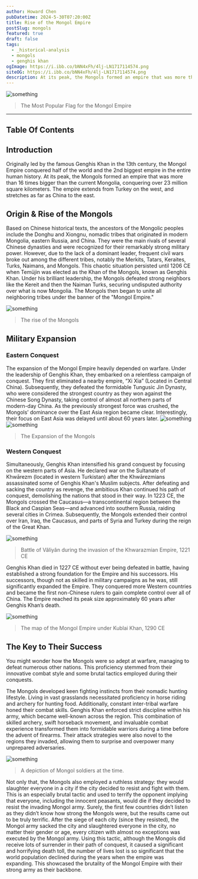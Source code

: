 ```yaml
---
author: Howard Chen
pubDatetime: 2024-5-30T07:20:00Z
title: Rise of the Mongol Empire
postSlug: mongols
featured: true
draft: false
tags:
  - _historical-analysis
  - mongols
  - genghis khan
ogImage: https://i.ibb.co/bNN4xFh/4lj-LN1717114574.png
siteOG: https://i.ibb.co/bNN4xFh/4lj-LN1717114574.png
description: At its peak, the Mongols formed an empire that was more than 16 times bigger than the current Mongolia, conquering over 23 million square kilometers.
---
```


<img src="https://i.ibb.co/bNN4xFh/4lj-LN1717114574.png" alt="something">

> The Most Popular Flag for the Mongol Empire

---

## Table Of Contents

## Introduction

Originally led by the famous Genghis Khan in the 13th century, the Mongol Empire conquered half of the world and the 2nd biggest empire in the entire human history. At its peak, the Mongols formed an empire that was more than 16 times bigger than the current Mongolia, conquering over 23 million square kilometers. The empire extends from Turkey on the west, and stretches as far as China to the east.

## Origin & Rise of the Mongols

Based on Chinese historical texts, the ancestors of the Mongolic peoples include the Donghu and Xiongnu, nomadic tribes that originated in modern Mongolia, eastern Russia, and China. They were the main rivals of several Chinese dynasties and were recognized for their remarkably strong military power. However, due to the lack of a dominant leader, frequent civil wars broke out among the different tribes, notably the Merkits, Tatars, Keraites, Turks, Naimans, and Mongols. This chaotic situation persisted until 1206 CE when Temüjin was elected as the Khan of the Mongols, known as Genghis Khan. Under his brilliant leadership, the Mongols defeated strong neighbors like the Kereit and then the Naiman Turks, securing undisputed authority over what is now Mongolia. The Mongols then began to unite all neighboring tribes under the banner of the "Mongol Empire."

<img src="https://i.ibb.co/Jk8fBJX/3-PYOF1717114619.png" alt="something">

> The rise of the Mongols

## Military Expansion

### Eastern Conquest

The expansion of the Mongol Empire heavily depended on warfare. Under the leadership of Genghis Khan, they embarked on a relentless campaign of conquest. They first eliminated a nearby empire, “Xi Xia” (Located in Central China). Subsequently, they defeated the formidable Tungusic Jin Dynasty, who were considered the strongest country as they won against the Chinese Song Dynasty, taking control of almost all northern parts of modern-day China. As the previously strongest force was crushed, the Mongols’ dominance over the East Asia region became clear. Interestingly, their focus on East Asia was delayed until about 60 years later.
<img src="https://i.ibb.co/SJfcKpN/SKp-ZH1717114643.png" alt="something">
<img src="https://i.ibb.co/9vqHX9P/c-VBf-G1717114658.png" alt="something">

> The Expansion of the Mongols

### Western Conquest

Simultaneously, Genghis Khan intensified his grand conquest by focusing on the western parts of Asia. He declared war on the Sultanate of Khwārezm (located in western Turkistan) after the Khwārezmians assassinated some of Genghis Khan's Muslim subjects. After defeating and sacking the country as revenge, the ambitious Khan continued his path of conquest, demolishing the nations that stood in their way. In 1223 CE, the Mongols crossed the Caucasus—a transcontinental region between the Black and Caspian Seas—and advanced into southern Russia, raiding several cities in Crimea. Subsequently, the Mongols extended their control over Iran, Iraq, the Caucasus, and parts of Syria and Turkey during the reign of the Great Khan.

<img src="https://i.ibb.co/6rg4fmQ/w-Zkhp1717114677.png" alt="something">

> Battle of Vâliyân during the invasion of the Khwarazmian Empire, 1221 CE

Genghis Khan died in 1227 CE without ever being defeated in battle, having established a strong foundation for the Empire and his successors. His successors, though not as skilled in military campaigns as he was, still significantly expanded the Empire. They conquered more Western countries and became the first non-Chinese rulers to gain complete control over all of China. The Empire reached its peak size approximately 60 years after Genghis Khan’s death.

<img src="https://i.ibb.co/yVZRjQ4/nacw-G1717114740.png" alt="something">

> The map of the Mongol Empire under Kublai Khan, 1290 CE

## The Key to Their Success

You might wonder how the Mongols were so adept at warfare, managing to defeat numerous other nations. This proficiency stemmed from their innovative combat style and some brutal tactics employed during their conquests.

The Mongols developed keen fighting instincts from their nomadic hunting lifestyle. Living in vast grasslands necessitated proficiency in horse riding and archery for hunting food. Additionally, constant inter-tribal warfare honed their combat skills. Genghis Khan enforced strict discipline within his army, which became well-known across the region. This combination of skilled archery, swift horseback movement, and invaluable combat experience transformed them into formidable warriors during a time before the advent of firearms. Their attack strategies were also novel to the regions they invaded, allowing them to surprise and overpower many unprepared adversaries.

<img src="https://i.ibb.co/0sTRj60/d-NU7z1717114761.png" alt="something">

> A depiction of Mongol soldiers at the time.

Not only that, the Mongols also employed a ruthless strategy: they would slaughter everyone in a city if the city decided to resist and fight with them. This is an especially brutal tactic and used to terrify the opponent implying that everyone, including the innocent peasants, would die if they decided to resist the invading Mongol army. Surely, the first few countries didn’t listen as they didn’t know how strong the Mongols were, but the results came out to be truly terrific. After the siege of each city (since they resisted), the Mongol army sacked the city and slaughtered everyone in the city, no matter their gender or age, every citizen with almost no exceptions was executed by the Mongol army. Using this tactic, although the Mongols did receive lots of surrender in their path of conquest, it caused a significant and horrifying death toll, the number of lives lost is so significant that the world population declined during the years when the empire was expanding. This showcased the brutality of the Mongol Empire with their strong army as their backbone.
